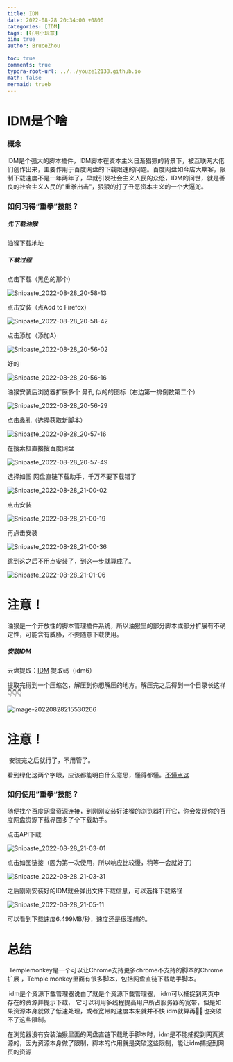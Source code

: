 ```yaml
---
title: IDM
date: 2022-08-28 20:34:00 +0800
categories: [IDM]
tags: [好用小玩意]
pin: true
author: BruceZhou

toc: true
comments: true
typora-root-url: ../../youze12138.github.io
math: false
mermaid: trueb
---
```


# IDM是个啥

### 概念

​		IDM是个强大的脚本插件，IDM脚本在资本主义日渐猖獗的背景下，被互联网大佬们创作出来，主要作用于百度网盘的下载限速的问题。
​		百度网盘如今店大欺客，限制下载速度不是一年两年了，早就引发社会主义人民的众怒，IDM的问世，就是善良的社会主义人民的"重拳出击"，狠狠的打了丑恶资本主义的一个大逼兜。

### 如何习得“重拳”技能？

##### 先下载油猴

[油猴下载地址](https://www.tampermonkey.net/)



##### 下载过程

点击下载（黑色的那个）

![Snipaste_2022-08-28_20-58-13](/assets/blog_res/2022-08-28-IDM.assets/Snipaste_2022-08-28_20-58-13.jpg)

点击安装（点Add to Firefox）

![Snipaste_2022-08-28_20-58-42](/assets/blog_res/2022-08-28-IDM.assets/Snipaste_2022-08-28_20-58-42.jpg)

点击添加（添加A）

![Snipaste_2022-08-28_20-56-02](/assets/blog_res/2022-08-28-IDM.assets/Snipaste_2022-08-28_20-56-02.jpg)

好的

![Snipaste_2022-08-28_20-56-16](/assets/blog_res/2022-08-28-IDM.assets/Snipaste_2022-08-28_20-56-16.jpg)

油猴安装后浏览器扩展多个 鼻孔 似的的图标（右边第一排倒数第二个）

![Snipaste_2022-08-28_20-56-29](/assets/blog_res/2022-08-28-IDM.assets/Snipaste_2022-08-28_20-56-29.jpg)

点击鼻孔（选择获取新脚本）

![Snipaste_2022-08-28_20-57-16](/assets/blog_res/2022-08-28-IDM.assets/Snipaste_2022-08-28_20-57-16.jpg)

在搜索框直接搜百度网盘

![Snipaste_2022-08-28_20-57-49](/assets/blog_res/2022-08-28-IDM.assets/Snipaste_2022-08-28_20-57-49.jpg)

选择如图  网盘直链下载助手，千万不要下载错了

![Snipaste_2022-08-28_21-00-02](/assets/blog_res/2022-08-28-IDM.assets/Snipaste_2022-08-28_21-00-02.jpg)

点击安装

![Snipaste_2022-08-28_21-00-19](/assets/blog_res/2022-08-28-IDM.assets/Snipaste_2022-08-28_21-00-19.jpg)

再点击安装

![Snipaste_2022-08-28_21-00-36](/assets/blog_res/2022-08-28-IDM.assets/Snipaste_2022-08-28_21-00-36.jpg)

跳到这之后不用点安装了，到这一步就算成了。

![Snipaste_2022-08-28_21-01-06](/assets/blog_res/2022-08-28-IDM.assets/Snipaste_2022-08-28_21-01-06.jpg)

# 注意！

​		油猴是一个开放性的脚本管理插件系统，所以油猴里的部分脚本或部分扩展有不确定性，可能含有威胁，不要随意下载使用。



##### 安装IDM

云盘提取：[IDM](https://pan.baidu.com/s/1QlmeEcFElKswkBgjrOytlQ)   提取码（idm6）

提取完得到一个压缩包，解压到你想解压的地方。解压完之后得到一个目录长这样👇👇👇

![image-20220828215530266](/assets/blog_res/2022-08-28-IDM.assets/image-20220828215530266.png)

# 注意！

​		安装完之后就行了，不用管了。

看到绿化这两个字眼，应该都能明白什么意思，懂得都懂。[不懂点这](https://www.baidu.com/)



### 如何使用”重拳“技能？

随便找个百度网盘资源连接，到刚刚安装好油猴的浏览器打开它，你会发现你的百度网盘资源下载界面多了个下载助手。

点击API下载

![Snipaste_2022-08-28_21-03-01](/assets/blog_res/2022-08-28-IDM.assets/Snipaste_2022-08-28_21-03-01.jpg)

点击如图链接（因为第一次使用，所以响应比较慢，稍等一会就好了）

![Snipaste_2022-08-28_21-03-31](/assets/blog_res/2022-08-28-IDM.assets/Snipaste_2022-08-28_21-03-31.jpg)

之后刚刚安装好的IDM就会弹出文件下载信息，可以选择下载路径

![Snipaste_2022-08-28_21-05-11](/assets/blog_res/2022-08-28-IDM.assets/Snipaste_2022-08-28_21-05-11.jpg)

可以看到下载速度6.499MB/秒，速度还是很理想的。

# 总结

​		Templemonkey是一个可以让Chrome支持更多chrome不支持的脚本的Chrome扩展 ，Temple monkey里面有很多脚本，包括网盘直链下载助手脚本。

​		idm是个资源下载管理器说白了就是个资源下载管理器， idm可以捕捉到网页中存在的资源并提示下载， 它可以利用多线程提高用户所占服务器的宽带，但是如果资源本身就做了低速处理，或者宽带的速度本来就并不快  idm就算再🐂🍺也突破不了这些限制。

​		在浏览器没有安装油猴里面的网盘直链下载助手脚本时，idm是不能捕捉到网页资源的，因为资源本身做了限制，脚本的作用就是突破这些限制，能让idm捕捉到网页的资源
